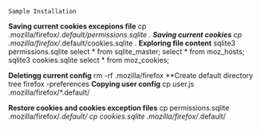 `Sample Installation`

**Saving current cookies excepions file**
cp .mozilla/firefox/*.default/permissions.sqlite .
**Saving current cookies**
cp .mozilla/firefox/*.default/cookies.sqlite .
**Exploring file content**
sqlite3 permissions.sqlite
select * from sqlite_master;
select * from moz_hosts;
sqlite3 cookies.sqlite
select * from moz_cookies;

**Deletingg current config**
rm -rf .mozilla/firefox
**Create default directory tree
firefox -preferences
**Copying user config**
cp user.js .mozilla/firefox/*.default/

**Restore cookies and cookies exception files**
cp permissions.sqlite .mozilla/firefox/*.default/
cp cookies.sqlite .mozilla/firefox/*.default/

